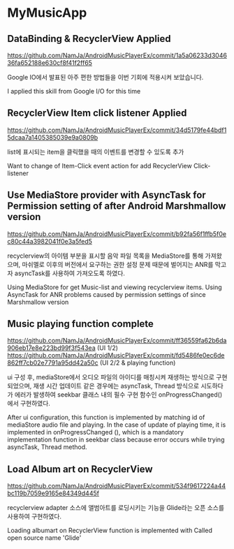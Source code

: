 # MyMusicApp

## DataBinding & RecyclerView Applied
https://github.com/NamJa/AndroidMusicPlayerEx/commit/1a5a06233d304636fa652188e630cf8f41f2ff65

Google IO에서 발표된 아주 편한 방법들을 이번 기회에 적용시켜 보았습니다.

I applied this skill from Google I/O for this time

## RecyclerView Item click listener Applied

https://github.com/NamJa/AndroidMusicPlayerEx/commit/34d5179fe44bdf15dcaa7a1405385039e9a0809b

list에 표시되는 item을 클릭했을 때의 이벤트를 변경할 수 있도록 추가

Want to change of Item-Click event action for add RecyclerView Click-listener

## Use MediaStore provider with AsyncTask for Permission setting of after Android Marshmallow version

https://github.com/NamJa/AndroidMusicPlayerEx/commit/b92fa56f1ffb5f0ec80c44a3982041f0e3a5fed5

recyclerview의 아이템 부분을 표시할 음악 파일 목록을 MediaStore를 통해 가져왔으며,
마쉬멜로 이후의 버전에서 요구하는 권한 설정 문제 때문에 벌어지는
ANR를 막고자 asyncTask를 사용하여 가져오도록 하였다.

Using MediaStore for get Music-list and viewing recyclerview items.
Using AsyncTask for ANR problems caused by permission settings of since Marshmallow version

## Music playing function complete
https://github.com/NamJa/AndroidMusicPlayerEx/commit/ff36559fa62b6da906eb17e8e223bd99f3f543ea (UI 1/2)
https://github.com/NamJa/AndroidMusicPlayerEx/commit/fd5486fe0ec6de862ff7cb02e7791a95dd42a50c (UI 2/2 & playing function)

ui 구성 후, mediaStore에서 오디오 파일의 아이디를 매칭시켜 재생하는 방식으로 구현되었으며, 재생 시간 업데이트 같은 경우에는 asyncTask, Thread 방식으로 시도하다가 에러가 발생하여 seekbar 클래스 내의 필수 구현 함수인 onProgressChanged()에서 구현하였다.

After ui configuration, this function is implemented by matching id of mediaStore audio file and playing. In the case of update of playing time, it is implemented in onProgressChanged (), which is a mandatory implementation function in seekbar class because error occurs while trying asyncTask, Thread method.

## Load Album art on RecyclerView
https://github.com/NamJa/AndroidMusicPlayerEx/commit/534f9617224a44bc119b7059e9165e84349d445f

recyclerview adapter 소스에 앨범아트를 로딩시키는 기능을 Glide라는 오픈 소스를 사용하여 구현하였다.

Loading albumart on RecyclerView function is implemented with Called open source name 'Glide'
